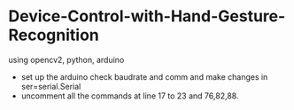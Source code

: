 # Device-Control-with-Hand-Gesture-Recognition 
using opencv2, python, arduino

  - set up the arduino check baudrate and comm 
  and make changes in ser=serial.Serial
  - uncomment all the commands at line 17 to 23 and 76,82,88.
